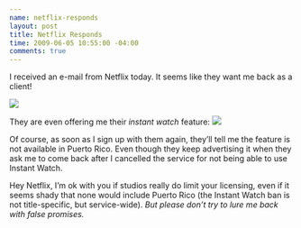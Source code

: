 ```yaml
---
name: netflix-responds
layout: post
title: Netflix Responds
time: 2009-06-05 10:55:00 -04:00
comments: true
---
```

I received an e-mail from Netflix today. It seems like they want me back as a client!

![](http://c185824.r24.cf1.rackcdn.com/comeback.JPG)

They are even offering me their *instant watch* feature:
![](http://c185824.r24.cf1.rackcdn.com/comebackiw.JPG)

Of course, as soon as I sign up with them again, they&#8217;ll tell me the feature is not available in Puerto Rico. Even though they keep advertising it when they ask me to come back after I cancelled the service for not being able to use Instant Watch.

Hey Netflix, I&#8217;m ok with you if studios really do limit your licensing, even if it seems shady that none would include Puerto Rico (the Instant Watch ban is not title-specific, but service-wide). *But please don&#8217;t try to lure me back with false promises.*
